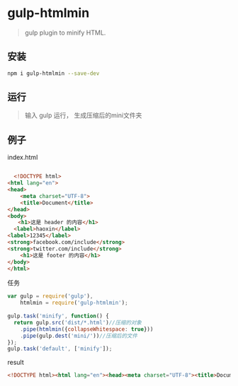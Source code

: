 # gulp-htmlmin 
> gulp plugin to minify HTML.


## 安装

```sh
npm i gulp-htmlmin --save-dev
```

## 运行
> 输入 gulp 运行， 生成压缩后的mini文件夹

## 例子

index.html
```html

  <!DOCTYPE html>
<html lang="en">
<head>
    <meta charset="UTF-8">
    <title>Document</title>
</head>
<body>
　　<h1>这是 header 的内容</h1>
  <label>haoxin</label>
<label>12345</label>
<strong>facebook.com/include</strong>
<strong>twitter.com/include</strong>
    <h1>这是 footer 的内容</h1>
</body>
</html>


```

任务
```js
var gulp = require('gulp'),
	htmlmin = require('gulp-htmlmin');
 
gulp.task('minify', function() {
  return gulp.src('dist/*.html')//压缩的对象
    .pipe(htmlmin({collapseWhitespace: true}))
    .pipe(gulp.dest('mini/'))//压缩后的文件
});
gulp.task('default', ['minify']);

```
result
```html
<!DOCTYPE html><html lang="en"><head><meta charset="UTF-8"><title>Document</title></head><body><h1>这是 header 的内容</h1><label>haoxin</label><label>12345</label><strong>facebook.com/include</strong> <strong>twitter.com/include</strong><h1>这是 footer 的内容</h1></body></html>
```
